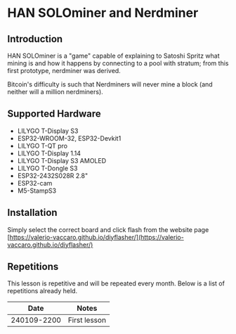 # HAN SOLOminer and Nerdminer

## Introduction
HAN SOLOminer is a "game" capable of explaining to Satoshi Spritz what mining is and how it happens by connecting to a pool with stratum; from this first prototype, nerdminer was derived.

Bitcoin's difficulty is such that Nerdminers will never mine a block (and neither will a million nerdminers).

## Supported Hardware

- LILYGO T-Display S3 
- ESP32-WROOM-32, ESP32-Devkit1
- LILYGO T-QT pro 
- LILYGO T-Display 1.14 
- LILYGO T-Display S3 AMOLED 
- LILYGO T-Dongle S3 
- ESP32-2432S028R 2.8"
- ESP32-cam 
- M5-StampS3 

## Installation
Simply select the correct board and click flash from the website page [https://valerio-vaccaro.github.io/diyflasher/](https://valerio-vaccaro.github.io/diyflasher/)

## Repetitions
This lesson is repetitive and will be repeated every month. Below is a list of repetitions already held.

| Date        | Notes                                          |
|-------------|------------------------------------------------|
| 240109-2200 | First lesson                                   | 